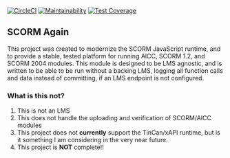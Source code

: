 [![CircleCI](https://circleci.com/gh/jcputney/scorm-again.svg?style=svg)](https://circleci.com/gh/jcputney/scorm-again) [![Maintainability](https://api.codeclimate.com/v1/badges/e0495751f495319f3372/maintainability)](https://codeclimate.com/github/jcputney/scorm-again/maintainability) [![Test Coverage](https://api.codeclimate.com/v1/badges/e0495751f495319f3372/test_coverage)](https://codeclimate.com/github/jcputney/scorm-again/test_coverage) 

## SCORM Again
This project was created to modernize the SCORM JavaScript runtime, and to provide a stable, tested platform for running AICC, SCORM 1.2, and SCORM 2004 modules. This module is designed to be LMS agnostic, and is written to be able to be run without a backing LMS, logging all function calls and data instead of committing, if an LMS endpoint is not configured.

### What is this not?
1. This is not an LMS
1. This does not handle the uploading and verification of SCORM/AICC modules
1. This project does not **currently** support the TinCan/xAPI runtime, but is it something I am considering in the very near future.
1. This project is __NOT__ complete!! 